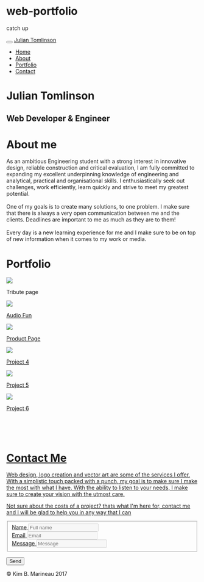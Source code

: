 # web-portfolio
catch up
<style>
</style>
<head>
  <link href="https://fonts.googleapis.com/css?family=Abril+Fatface|Raleway" rel="stylesheet">
  <meta name="viewport" content="width=device-width, initial-scale=1">
<link rel="stylesheet" href="https://cdnjs.cloudflare.com/ajax/libs/font-awesome/4.7.0/css/font-awesome.min.css">
</head>

<body>
  <!-- Navigation -->
  <nav class="navbar navbar-inverse navbar-fixed-top">
    <div class="container-fluid">
      <div class="navbar-header">
        <button type="button" class="navbar-toggle" data-toggle="collapse" data-target="#myNavbar">
          <span class="icon-bar"></span>
          <span class="icon-bar"></span>
          <span class="icon-bar"></span>
        </button>
        <a class="navbar-brand" href="#">Julian Tomlinson</a>
      </div>
      <div class="collapse navbar-collapse" id="myNavbar">
        <ul class="nav navbar-nav navbar-right">
          <li class="active"><a href="#home">Home</a></li>
          <li><a href="#about">About</a></li>
          <li><a href="#portfolio">Portfolio</a></li>
          <li><a href="#contact">Contact</a></li>
        </ul>
      </div>
    </div>
  </nav>
  <!-- End navigation -->

  <!-- About -->
  <div class="image-1" id="home">
    <div class="caption">
      <h1><span class="border">Julian Tomlinson</span></h1>
      <h2><span class="border">Web Developer & Engineer</span></h2>
    </div>
  </div>
  <div class="container container-fluid" id="about">
    <h1 class="about">About me</h1>
    <p>As an ambitious Engineering student with a strong interest in innovative design, reliable construction and critical evaluation, I am fully committed to expanding my excellent underpinning knowledge of engineering and analytical, practical and organisational skills. I enthusiastically seek out challenges, work efficiently, learn quickly and strive to meet my greatest potential.
      <br>
      <br> One of my goals is to create many solutions, to one problem. I make sure that there is always a very open communication between me and the clients. Deadlines are important to me as much as they are to them! 
      <br>
      <br> Every day is a new learning experience for me and I make sure to be on top of new information when it comes to my work or media.
  </div>

  <div class="image-2">
    <div class="caption">
    </div>
  </div>

  <!-- Potfolio -->
  <div id="portfolio">
    <div class="container container-fluid">
      <div class "row">
        <div class="col-sm-12">
          <h1>Portfolio</h1></div>
      </div>
      <div class="row">
        <div class="col-sm-4">
          <div class="box">
            <a href="https://codepen.io/ojkt/pen/BGQPbm">
              <img src="https://befunkycartoonizer.s3.amazonaws.com/C4833860-1542720292488420large.jpg" class="img-responsive"></a>
            <span class="caption fade-caption">
            <p>Tribute page</p>
          </span>
          </div>
        </div>
        <div class="col-sm-4">
          <div class="box"><a href="https://codepen.io/ojkt/pen/rQWvbM"><img src="https://befunkycartoonizer.s3.amazonaws.com/C4833860-1542737953141356large.jpg" class="img-responsive">
            <span class="caption fade-caption">
            <p>Audio Fun</p>
          </span>
          </div>
        </div>
        <div class="col-sm-4">
          <div class="box"><a href="https://codepen.io/ojkt/pen/gQRpmo"><img src="https://befunkycartoonizer.s3.amazonaws.com/C4833860-1542717971255637large.jpg" class="img-responsive">
            <span class="caption fade-caption">
            <p>Product Page</p>
          </span>
          </div>
        </div>
      </div>
      <div class="row">
        <div class="col-sm-4">
          <div class="box"><img src="https://i.imgpile.com/nw4kHg.png" class="img-responsive">
            <span class="caption fade-caption">
            <p>Project 4</p>
          </span>
          </div>
        </div>
        <div class="col-sm-4">
          <div class="box"><img src="https://i.imgpile.com/nw4kHg.png" class="img-responsive">
            <span class="caption fade-caption">
            <p>Project 5</p>
          </span>
          </div>
        </div>
        <div class="col-sm-4">
          <div class="box"><img src="https://i.imgpile.com/nw4kHg.png" class="img-responsive">
            <span class="caption fade-caption">
            <p>Project 6</p>
          </span>
          </div>
        </div>
      </div>
    </div>
  </div>
  <br>
  <br>
  <br>
  <!-- End Portfolio -->

  <div class="image-3">
    <div class="caption">
    </div>
  </div>

  <!--- Contact Start --->

  <div class="container container-fluid" id="contact">
    <h1>Contact Me</h1>
    <div class="container container-fluid col-xs-12">
      <p>Web design, logo creation and vector art are some of the services I offer. With a simplistic touch packed with a punch, my goal is to make sure I make the most with what I have. With the ability to listen to your needs, I make sure to create your vision with the utmost care.
        <br>
        <p>Not sure about the costs of a project? thats what I'm here for, contact me and I will be glad to help you in any way that I can</p>
    </div>
    <div class="container container-fluid col-xs-12">
      <form class="form">
        <fieldset disabled="disabled">
          <div class="form-group">
            <label for="inputname">Name</label>
              <input type="name" class="form-control" id="inputname" placeholder="Full name">
            </div>
          <div class="form-group">
            <label for="inputemail">Email</label>
              <input type="email" class="form-control" id="inputemail" placeholder="Email">
          </div>
          <div class="form-group">
            <label for="inputmessage">Message</label>
              <input type="message" class="form-control" id="inputmessage" placeholder="Message">
            </div>
          </div>
          <div class="button">
              <button type="submit" class="btn btn-primary">Send</button>
        </div>
          </div>
    </div>
  </div>
  </div>
  </div>

<!-- Footer -->

<div id="footer" class=" container container-fluid" style="img-responsive">
    <a href="https://www.facebook.com/kmydesign/" target="_blank">
      <span class="fa fa-facebook-official" style="font-size: 20px; color: white" aria-hidden="true" id="icon"></span></a>
      <a href="https://www.instagram.com/kmydesign/" target="_blank">
        <span class="fa fa-instagram" style="font-size: 20px; color: white" id="icon"></span></a>
      <a href="https://twitter.com/kmyillustration" target="_blank">
        <span class="fa fa-twitter" style="font-size: 20px; color: white" id="icon"></span></a>
      <a href="https://github.com/Kmydesign" target="_blank">
        <span class="fa fa-github" style="font-size: 20px; color: white" id="icon"></span></a>
  <p class="copyright"> © Kim B. Marineau 2017 </p>
</div>
